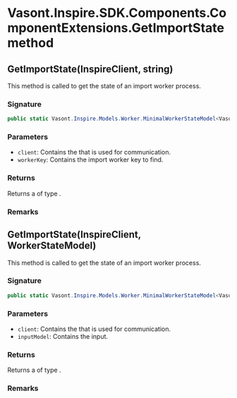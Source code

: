 # Vasont.Inspire.SDK.Components.ComponentExtensions.GetImportState method
## GetImportState(InspireClient, string)
This method is called to get the state of an import worker process.

### Signature
```csharp
public static Vasont.Inspire.Models.Worker.MinimalWorkerStateModel<Vasont.Inspire.Models.Transfers.MinimalImportStateModel> GetImportState(InspireClient client, string workerKey)
```
### Parameters
- `client`: Contains the  that is used for communication.
- `workerKey`: Contains the import worker key to find.

### Returns
Returns a  of type .
### Remarks

## GetImportState(InspireClient, WorkerStateModel)
This method is called to get the state of an import worker process.

### Signature
```csharp
public static Vasont.Inspire.Models.Worker.MinimalWorkerStateModel<Vasont.Inspire.Models.Transfers.MinimalImportStateModel> GetImportState(InspireClient client, WorkerStateModel inputModel)
```
### Parameters
- `client`: Contains the  that is used for communication.
- `inputModel`: Contains the  input.

### Returns
Returns a  of type .
### Remarks

